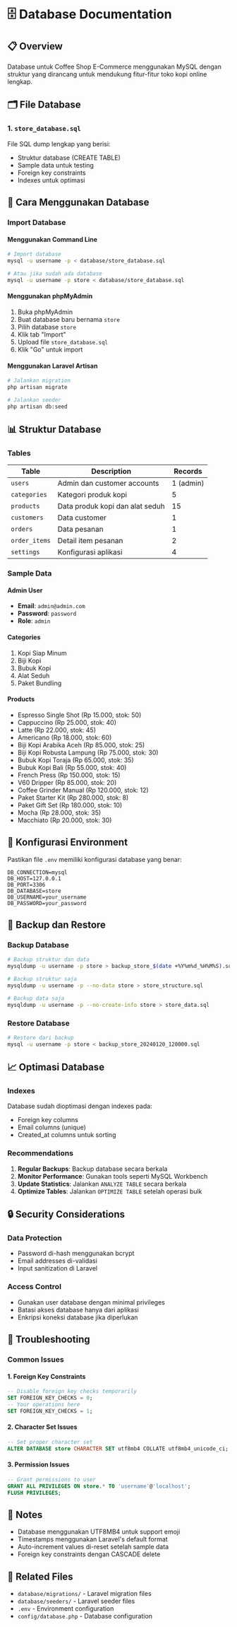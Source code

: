 # 🗄️ Database Documentation

## 📋 Overview

Database untuk Coffee Shop E-Commerce menggunakan MySQL dengan struktur yang dirancang untuk mendukung fitur-fitur toko kopi online lengkap.

## 🗂️ File Database

### 1. `store_database.sql`
File SQL dump lengkap yang berisi:
- Struktur database (CREATE TABLE)
- Sample data untuk testing
- Foreign key constraints
- Indexes untuk optimasi

## 🚀 Cara Menggunakan Database

### Import Database

#### Menggunakan Command Line
```bash
# Import database
mysql -u username -p < database/store_database.sql

# Atau jika sudah ada database
mysql -u username -p store < database/store_database.sql
```

#### Menggunakan phpMyAdmin
1. Buka phpMyAdmin
2. Buat database baru bernama `store`
3. Pilih database `store`
4. Klik tab "Import"
5. Upload file `store_database.sql`
6. Klik "Go" untuk import

#### Menggunakan Laravel Artisan
```bash
# Jalankan migration
php artisan migrate

# Jalankan seeder
php artisan db:seed
```

## 📊 Struktur Database

### Tables

| Table | Description | Records |
|-------|-------------|---------|
| `users` | Admin dan customer accounts | 1 (admin) |
| `categories` | Kategori produk kopi | 5 |
| `products` | Data produk kopi dan alat seduh | 15 |
| `customers` | Data customer | 1 |
| `orders` | Data pesanan | 1 |
| `order_items` | Detail item pesanan | 2 |
| `settings` | Konfigurasi aplikasi | 4 |

### Sample Data

#### Admin User
- **Email**: `admin@admin.com`
- **Password**: `password`
- **Role**: `admin`

#### Categories
1. Kopi Siap Minum
2. Biji Kopi
3. Bubuk Kopi
4. Alat Seduh
5. Paket Bundling

#### Products
- Espresso Single Shot (Rp 15.000, stok: 50)
- Cappuccino (Rp 25.000, stok: 40)
- Latte (Rp 22.000, stok: 45)
- Americano (Rp 18.000, stok: 60)
- Biji Kopi Arabika Aceh (Rp 85.000, stok: 25)
- Biji Kopi Robusta Lampung (Rp 75.000, stok: 30)
- Bubuk Kopi Toraja (Rp 65.000, stok: 35)
- Bubuk Kopi Bali (Rp 55.000, stok: 40)
- French Press (Rp 150.000, stok: 15)
- V60 Dripper (Rp 85.000, stok: 20)
- Coffee Grinder Manual (Rp 120.000, stok: 12)
- Paket Starter Kit (Rp 280.000, stok: 8)
- Paket Gift Set (Rp 180.000, stok: 10)
- Mocha (Rp 28.000, stok: 35)
- Macchiato (Rp 20.000, stok: 30)

## 🔧 Konfigurasi Environment

Pastikan file `.env` memiliki konfigurasi database yang benar:

```env
DB_CONNECTION=mysql
DB_HOST=127.0.0.1
DB_PORT=3306
DB_DATABASE=store
DB_USERNAME=your_username
DB_PASSWORD=your_password
```

## 🔄 Backup dan Restore

### Backup Database
```bash
# Backup struktur dan data
mysqldump -u username -p store > backup_store_$(date +%Y%m%d_%H%M%S).sql

# Backup struktur saja
mysqldump -u username -p --no-data store > store_structure.sql

# Backup data saja
mysqldump -u username -p --no-create-info store > store_data.sql
```

### Restore Database
```bash
# Restore dari backup
mysql -u username -p store < backup_store_20240120_120000.sql
```

## 📈 Optimasi Database

### Indexes
Database sudah dioptimasi dengan indexes pada:
- Foreign key columns
- Email columns (unique)
- Created_at columns untuk sorting

### Recommendations
1. **Regular Backups**: Backup database secara berkala
2. **Monitor Performance**: Gunakan tools seperti MySQL Workbench
3. **Update Statistics**: Jalankan `ANALYZE TABLE` secara berkala
4. **Optimize Tables**: Jalankan `OPTIMIZE TABLE` setelah operasi bulk

## 🔒 Security Considerations

### Data Protection
- Password di-hash menggunakan bcrypt
- Email addresses di-validasi
- Input sanitization di Laravel

### Access Control
- Gunakan user database dengan minimal privileges
- Batasi akses database hanya dari aplikasi
- Enkripsi koneksi database jika diperlukan

## 🐛 Troubleshooting

### Common Issues

#### 1. Foreign Key Constraints
```sql
-- Disable foreign key checks temporarily
SET FOREIGN_KEY_CHECKS = 0;
-- Your operations here
SET FOREIGN_KEY_CHECKS = 1;
```

#### 2. Character Set Issues
```sql
-- Set proper character set
ALTER DATABASE store CHARACTER SET utf8mb4 COLLATE utf8mb4_unicode_ci;
```

#### 3. Permission Issues
```sql
-- Grant permissions to user
GRANT ALL PRIVILEGES ON store.* TO 'username'@'localhost';
FLUSH PRIVILEGES;
```

## 📝 Notes

- Database menggunakan UTF8MB4 untuk support emoji
- Timestamps menggunakan Laravel's default format
- Auto-increment values di-reset setelah sample data
- Foreign key constraints dengan CASCADE delete

## 🔗 Related Files

- `database/migrations/` - Laravel migration files
- `database/seeders/` - Laravel seeder files
- `.env` - Environment configuration
- `config/database.php` - Database configuration 